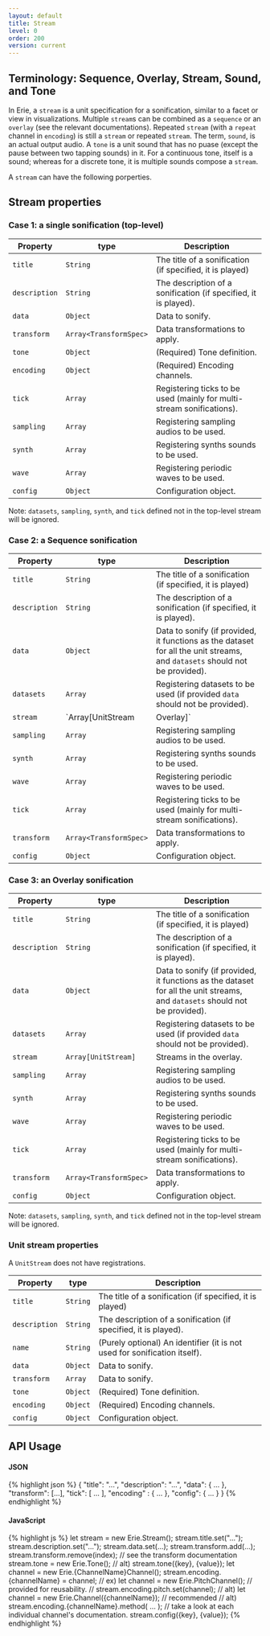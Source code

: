 ```yaml
---
layout: default
title: Stream
level: 0
order: 200
version: current
---
```


## Terminology: Sequence, Overlay, Stream, Sound, and Tone

In Erie, a `stream` is a unit specification for a sonification, similar to a facet or view in visualizations.
Multiple `stream`s can be combined as a `sequence` or an `overlay` (see the relevant documentations).
Repeated `stream` (with a `repeat` channel in `encoding`) is still a `stream` or repeated `stream`.
The term, `sound`, is an actual output audio.
A `tone` is a unit sound that has no puase (except the pause between two tapping sounds) in it.
For a continuous tone, itself is a sound; whereas for a discrete tone, it is multiple sounds compose a `stream`.

A `stream` can have the following porperties.

## Stream properties

### Case 1: a single sonification (top-level)

| Property | type | Description |
| -------- | ---- | ----------- |
| `title` | `String` | The title of a sonification (if specified, it is played) |
| `description` | `String` | The description of a sonification (if specified, it is played). |
| `data` | `Object` | Data to sonify. |
| `transform` | `Array<TransformSpec>` | Data transformations to apply. |
| `tone` | `Object` | (Required) Tone definition. |
| `encoding` | `Object` | (Required) Encoding channels. |
| `tick` | `Array` | Registering ticks to be used (mainly for multi-stream sonifications). |
| `sampling` | `Array` | Registering sampling audios to be used. |
| `synth` | `Array` | Registering synths sounds to be used. |
| `wave` | `Array` | Registering periodic waves to be used. |
| `config` | `Object` | Configuration object. |

Note: `datasets`, `sampling`, `synth`, and `tick` defined not in the top-level stream will be ignored.

### Case 2: a Sequence sonification

| Property | type | Description |
| -------- | ---- | ----------- |
| `title` | `String` | The title of a sonification (if specified, it is played) |
| `description` | `String` | The description of a sonification (if specified, it is played). |
| `data` | `Object` | Data to sonify (if provided, it functions as the dataset for all the unit streams, and `datasets` should not be provided). |
| `datasets` | `Array` | Registering datasets to be used (if provided `data` should not be provided). |
| `stream` | `Array[UnitStream|Overlay]` | Streams in the sequence. |
| `sampling` | `Array` | Registering sampling audios to be used. |
| `synth` | `Array` | Registering synths sounds to be used. |
| `wave` | `Array` | Registering periodic waves to be used. |
| `tick` | `Array` | Registering ticks to be used (mainly for multi-stream sonifications). |
| `transform` | `Array<TransformSpec>` | Data transformations to apply. |
| `config` | `Object` | Configuration object. |

### Case 3: an Overlay sonification

| Property | type | Description |
| -------- | ---- | ----------- |
| `title` | `String` | The title of a sonification (if specified, it is played) |
| `description` | `String` | The description of a sonification (if specified, it is played). |
| `data` | `Object` | Data to sonify (if provided, it functions as the dataset for all the unit streams, and `datasets` should not be provided). |
| `datasets` | `Array` | Registering datasets to be used (if provided `data` should not be provided). |
| `stream` | `Array[UnitStream]` | Streams in the overlay. |
| `sampling` | `Array` | Registering sampling audios to be used. |
| `synth` | `Array` | Registering synths sounds to be used. |
| `wave` | `Array` | Registering periodic waves to be used. |
| `tick` | `Array` | Registering ticks to be used (mainly for multi-stream sonifications). |
| `transform` | `Array<TransformSpec>` | Data transformations to apply. |
| `config` | `Object` | Configuration object. |

Note: `datasets`, `sampling`, `synth`, and `tick` defined not in the top-level stream will be ignored.

### Unit stream properties

A `UnitStream` does not have registrations.

| Property | type | Description |
| -------- | ---- | ----------- |
| `title` | `String` | The title of a sonification (if specified, it is played) |
| `description` | `String` | The description of a sonification (if specified, it is played). |
| `name` | `String` | (Purely optional) An identifier (it is not used for sonification itself). |
| `data` | `Object` | Data to sonify. |
| `transform` | `Array` | Data to sonify. |
| `tone` | `Object` | (Required) Tone definition. |
| `encoding` | `Object` | (Required) Encoding channels. |
| `config` | `Object` | Configuration object. |

## API Usage

<code-groups>
<code-group>
<h4>JSON</h4>
{% highlight json %}
{
  "title": "...",
  "description": "...",
  "data": { ... },
  "transform": [...],
  "tick": [ ... ],
  "encoding" : { ... },
  "config": { ... }
}
{% endhighlight %}
</code-group>
<code-group>
<h4>JavaScript</h4>
{% highlight js %}
let stream = new Erie.Stream();
stream.title.set("...");
stream.description.set("...");
stream.data.set(...);
stream.transform.add(...);
stream.transform.remove(index); // see the transform documentation
stream.tone = new Erie.Tone();
// alt) stream.tone({key}, {value});
let channel = new Erie.{ChannelName}Channel();
stream.encoding.{channelName} = channel;
// ex) let channel = new Erie.PitchChannel(); // provided for reusability.
//     stream.encoding.pitch.set(channel);
// alt) let channel = new Erie.Channel({channelName}); // recommended
// alt) stream.encoding.{channelName}.method( ... );
// take a look at each individual channel's documentation.
stream.config({key}, {value});
{% endhighlight %}
</code-group>
</code-groups>
